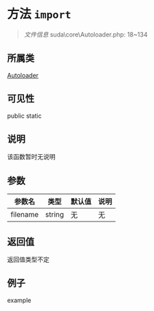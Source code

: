 # 方法 `import`



> *文件信息* suda\core\Autoloader.php: 18~134

## 所属类 

[Autoloader](../Autoloader.md)

## 可见性

 public static

## 说明

该函数暂时无说明


## 参数


| 参数名 | 类型 | 默认值 | 说明 |
|--------|-----|-------|-------|
| filename |  string | 无 | 无 |



## 返回值

返回值类型不定


## 例子

example